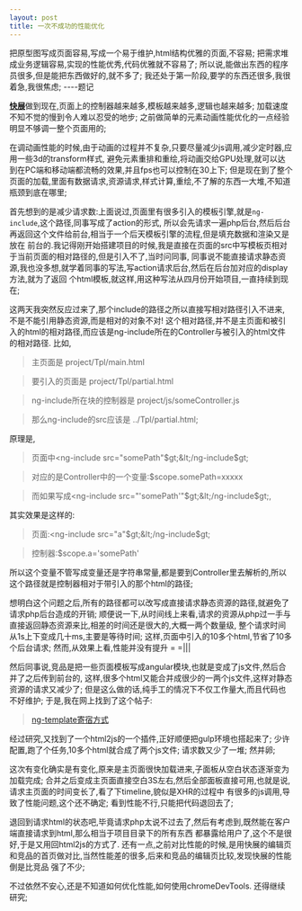 ```yaml
---
layout: post
title: 一次不成功的性能优化
---
```


把原型图写成页面容易,写成一个易于维护,html结构优雅的页面,不容易;
把需求堆成业务逻辑容易,实现的性能优秀,代码优雅就不容易了;
所以说,能做出东西的程序员很多,但是能把东西做好的,就不多了;
我还处于第一阶段,要学的东西还很多,我很着急,我很焦虑;    ----题记

<a href="http://kz.xingdongliu.com/" target="_blank">**快展**</a>做到现在,页面上的控制器越来越多,模板越来越多,逻辑也越来越多;
加载速度不知不觉的慢到令人难以忍受的地步;
之前做简单的元素动画性能优化的一点经验明显不够调一整个页面用的;

在调动画性能的时候,由于动画的过程并不复杂,只要尽量减少js调用,减少定时器,应用一些3d的transform样式,
避免元素重排和重绘,将动画交给GPU处理,就可以达到在PC端和移动端都流畅的效果,并且fps也可以控制在30上下;
但是现在到了整个页面的加载,里面有数据请求,资源请求,样式计算,重绘,不了解的东西一大堆,不知道瓶颈到底在哪里;

首先想到的是减少请求数:上面说过,页面里有很多引入的模板引擎,就是`ng-include`,这个路径,同事写成了action的形式,
所以会先请求一遍php后台,然后后台再返回这个文件给前台,相当于一个后天模板引擎的流程,但是填充数据和渲染又是放在
前台的.我记得刚开始搭建项目的时候,我是直接在页面的src中写模板页相对于当前页面的相对路径的,但是引入不了,当时问同事,
同事说不能直接请求静态资源,我也没多想,就学着同事的写法,写action请求后台,然后在后台加对应的display方法,就为了返回
个html模板,就这样,用这种写法从四月份开始项目,一直持续到现在;

这两天我突然反应过来了,那个include的路径之所以直接写相对路径引入不进来,不是不能引用静态资源,而是相对的对象不对!
这个相对路径,并不是主页面和被引入的html的相对路径,而应该是ng-include所在的Controller与被引入的html文件的相对路径.
比如,

> 主页面是 project/Tpl/main.html

> 要引入的页面是 project/Tpl/partial.html

> ng-include所在块的控制器是 project/js/someController.js

> 那么ng-include的src应该是 ../Tpl/partial.html;

原理是,

> 页面中&lt;ng-include src="somePath"$gt;&lt;/ng-include$gt;

> 对应的是Controller中的一个变量:$scope.somePath=xxxxx

> 而如果写成&lt;ng-include src="'somePath'"$gt;&lt;/ng-include$gt;,

其实效果是这样的:

> 页面:&lt;ng-include src="a"$gt;&lt;/ng-include$gt;

> 控制器:$scope.a='somePath'

所以这个变量不管写成变量还是字符串常量,都是要到Controller里去解析的,所以这个路径就是控制器相对于带引入的那个html的路径;

想明白这个问题之后,所有的路径都可以改写成直接请求静态资源的路径,就避免了请求php后台造成的开销;
顺便说一下,从时间线上来看,请求的资源从php过一手与直接返回静态资源来比,相差的时间还是很大的,大概一两个数量级,
整个请求时间从1s上下变成几十ms,主要是等待时间;
这样,页面中引入的10多个html,节省了10多个后台请求;
然而,从效果上看,性能并没有提升 = =|||

然后同事说,竞品是把一些页面模板写成angular模块,也就是变成了js文件,然后合并了之后传到前台的,
这样,很多个html又能合并成很少的一两个js文件,这样对静态资源的请求又减少了;
但是这么做的话,纯手工的情况下不仅工作量大,而且代码也不好维护;
于是,我在网上找到了这个帖子:

> <a href="http://www.cnblogs.com/whitewolf/p/3601990.html" target="_blank">ng-template寄宿方式</a>

经过研究,又找到了一个html2js的一个插件,正好顺便把gulp环境也搭起来了;
少许配置,跑了个任务,10多个html就合成了两个js文件;
请求数又少了一堆;
然并卵;

这次有变化确实是有变化,原来是主页面很快加载进来,子面板从空白状态逐渐变为加载完成;
合并之后变成主页面直接空白3S左右,然后全部面板直接可用,也就是说,请求主页面的时间变长了,看了下timeline,貌似是XHR的过程中
有很多的js调用,导致了性能问题,这个还不确定;
看到性能不行,只能把代码退回去了;

退回到请求html的状态吧,毕竟请求php太说不过去了,然后有考虑到,既然能在客户端直接请求到html,那么相当于项目目录下的所有东西
都暴露给用户了,这个不是很好,于是又用回html2js的方式了.
还有一点,之前对比性能的时候,是用快展的编辑页和竞品的首页做对比,当然性能差的很多,后来和竞品的编辑页比较,发现快展的性能倒是比竞品
强了不少;

不过依然不安心,还是不知道如何优化性能,如何使用chromeDevTools.
还得继续研究;
